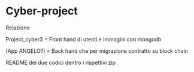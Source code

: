 # Cyber-project

Relazione 

Project_cyber3 = Front hand di utenti e immagini con mongodb 

(App ANGELO?) = Back hand che per migrazione contratto su block chain

README dei due codici dentro i rispettivi zip
